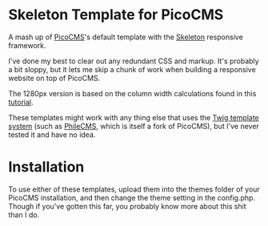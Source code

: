 Skeleton Template for PicoCMS
=============================

A mash up of [PicoCMS](http://picocms.org)'s default template with the [Skeleton](http://getskeleton.com) responsive framework.

I've done my best to clear out any redundant CSS and markup. It's probably a bit sloppy, but it lets me skip a chunk of work when building a responsive website on top of PicoCMS.

The 1280px version is based on the column width calculations found in this [tutorial](http://webdesign.tutsplus.com/tutorials/building-a-responsive-layout-with-skeleton-widescreen--webdesign-7473).

These templates might work with any thing else that uses the [Twig template system](http://twig.sensiolabs.org/) (such as [PhileCMS](http://philecms.com/), which is itself a fork of PicoCMS), but I've never tested it and have no idea.

Installation
====
To use either of these templates, upload them into the themes folder of your PicoCMS installation, and then change the theme setting in the config.php. Though if you've gotten this far, you probably know more about this shit than I do.

